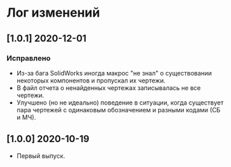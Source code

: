 ﻿# Лог изменений

[//]: # (YYYY-MM-DD)
[//]: # (Added, Changed, Deprecated, Removed, Fixed, Security)
[//]: # (Добавлено, Изменения, Устарело, Удалено, Исправлено, Безопасность)

## [1.0.1] 2020-12-01

### Исправлено

- Из-за бага SolidWorks иногда макрос "не знал" о существовании некоторых компонентов и пропускал их чертежи.
- В файл отчета о ненайденных чертежах записывалась не все чертежи.
- Улучшено (но не идеально) поведение в ситуации, когда существует пара чертежей с одинаковым обозначением и разными кодами (СБ и МЧ).

## [1.0.0] 2020-10-19

- Первый выпуск.
